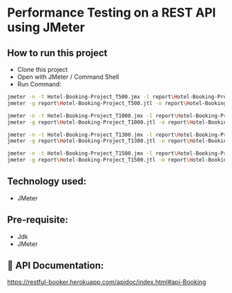 # Performance Testing on a REST API using JMeter

## How to run this project
- Clone this project
- Open with JMeter / Command Shell
- Run Command:
```bash
jmeter -n -t Hotel-Booking-Project_T500.jmx -l report\Hotel-Booking-Project_T500.jtl
jmeter -g report\Hotel-Booking-Project_T500.jtl -o report\Hotel-Booking-Project_T500.html

jmeter -n -t Hotel-Booking-Project_T1000.jmx -l report\Hotel-Booking-Project_T1000.jtl
jmeter -g report\Hotel-Booking-Project_T1000.jtl -o report\Hotel-Booking-Project_T1000.html

jmeter -n -t Hotel-Booking-Project_T1300.jmx -l report\Hotel-Booking-Project_T1300.jtl
jmeter -g report\Hotel-Booking-Project_T1300.jtl -o report\Hotel-Booking-Project_T1300.html

jmeter -n -t Hotel-Booking-Project_T1500.jmx -l report\Hotel-Booking-Project_T1500.jtl
jmeter -g report\Hotel-Booking-Project_T1500.jtl -o report\Hotel-Booking-Project_T1500.html
```
## Technology used:
- JMeter

## Pre-requisite:
- Jdk
- JMeter

## 🔗 API Documentation:
https://restful-booker.herokuapp.com/apidoc/index.html#api-Booking
